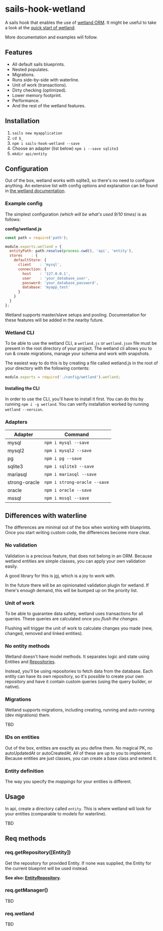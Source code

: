 # sails-hook-wetland
A sails hook that enables the use of [wetland ORM](https://wetland.spoonx.org/). It might be useful to take a look at the [quick start of wetland](https://wetland.spoonx.org/quick-start.html).

More documentation and examples will follow.

## Features
* All default sails blueprints.
* Nested populates.
* Migrations.
* Runs side-by-side with waterline.
* Unit of work (transactions).
* Dirty checking (optimized).
* Lower memory footprint.
* Performance.
* And the rest of the wetland features.

## Installation

1. `sails new myapplication`
2. `cd $_`
3. `npm i sails-hook-wetland --save`
4. Choose an adapter (list below) `npm i --save sqlite3`
5. `mkdir api/entity`

## Configuration
Out of the box, wetland works with sqlite3, so there's no need to configure anything.
An extensive list with config options and explanation can be found in [the wetland documentation](https://wetland.spoonx.org/configuration.html).

### Example config
The simplest configuration _(which will be what's used 9/10 times)_ is as follows:

**config/wetland.js**

```js
const path = require('path');

module.exports.wetland = {
  entityPath: path.resolve(process.cwd(), 'api', 'entity'),
  stores    : {
    defaultStore: {
      client    : 'mysql',
      connection: {
	    host    : '127.0.0.1',
	    user    : 'your_database_user',
	    password: 'your_database_password',
	    database: 'myapp_test'
      }
    }
  }
};
```

Wetland supports master/slave setups and pooling.
Documentation for these features will be added in the nearby future.

### Wetland CLI
To be able to use the wetland CLI, a `wetland.js` or `wetland.json` file must be present in the root directory of your project.
The wetland cli allows you to run & create migrations, manage your schema and work with snapshots.

The easiest way to do this is by creating a file called wetland.js in the root of your directory with the following contents:

```js
module.exports = require('./config/wetland').wetland;
```

#### Installing the CLI
In order to use the CLI, you'll have to install it first. You can do this by running `npm i -g wetland`.
You can verify installation worked by running `wetland --version`.

### Adapters
| Adapter | Command |
| ------------- | ------------- |
| mysql | `npm i mysql --save` |
| mysql2 | `npm i mysql2 --save` |
| pg | `npm i pg --save` |
| sqlite3 | `npm i sqlite3 --save` |
| mariasql | `npm i mariasql --save` |
| strong-oracle | `npm i strong-oracle --save` |
| oracle | `npm i oracle --save` |
| mssql | `npm i mssql --save` |

## Differences with waterline
The differences are minimal out of the box when working with blueprints.
Once you start writing custom code, the differences become more clear.

### No validation
Validation is a precious feature, that does not belong in an ORM.
Because wetland entities are simple classes, you can apply your own validation easily.

A good library for this is [joi](https://github.com/hapijs/joi), which is a joy to work with.

In the future there will be an opinionated validation plugin for wetland.
If there's enough demand, this will be bumped up on the priority list.

### Unit of work
To be able to guarantee data safety, wetland uses transactions for all queries. These queries are calculated once you _flush the changes_.

Flushing will trigger the unit of work to calculate changes you made (new, changed, removed and linked entities). 

### No entity methods
Wetland doesn't have model methods. It separates logic and state using Entities and [Repositories](http://martinfowler.com/eaaCatalog/repository.html).

Instead, you'll be using repositories to fetch data from the database. Each entity can have its own repository, so it's possible to create your own repository and have it contain custom queries (using the query builder, or native).

### Migrations
Wetland supports migrations, including creating, running and auto-running (dev migrations) them. 

TBD

### IDs on entities
Out of the box, entities are exactly as you define them. No magical PK, no autoUpdatedAt or autoCreatedAt. All of these are up to you to implement. Because entities are just classes, you can create a base class and extend it.

### Entity definition
The way you specify the _mappings_ for your entities is different.

## Usage
In api, create a directory called `entity`. This is where wetland will look for your entities (comparable to models for waterline).

TBD

## Req methods

### req.getRepository([Entity])
Get the repository for provided Entity.
If none was supplied, the Entity for the current blueprint will be used instead.

**See also: [EntityRepository](https://wetland.spoonx.org/API/entity-repository.html).**

### req.getManager()
TBD

### req.wetland
TBD
